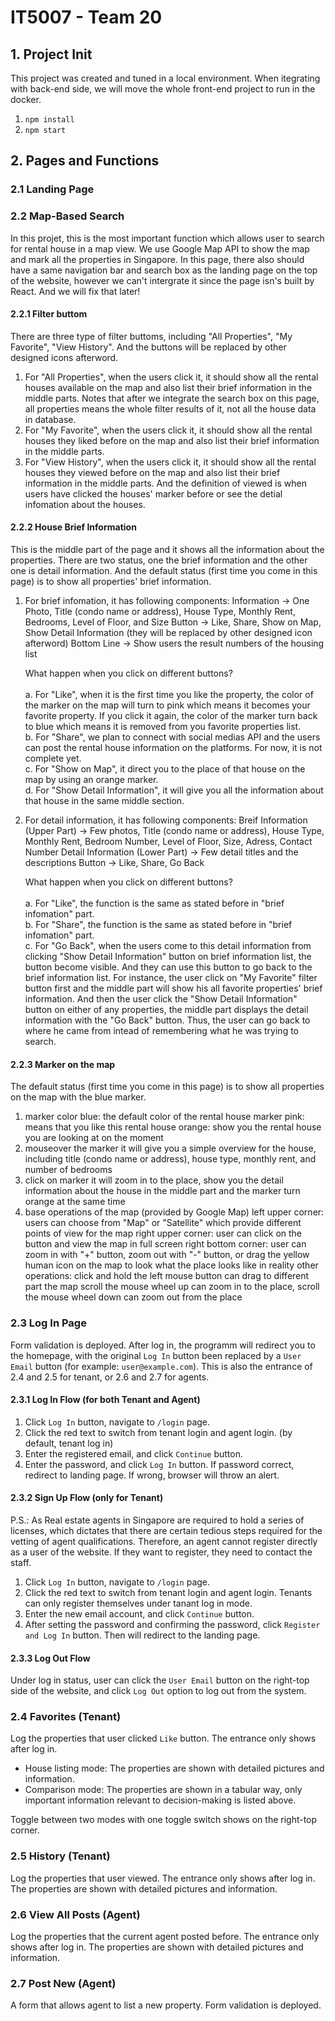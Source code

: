 # IT5007 - Team 20

## 1. Project Init
This project was created and tuned in a local environment. When itegrating with back-end side, we will move the whole front-end project to run in the docker.
1. `npm install`
2. `npm start`

## 2. Pages and Functions
### 2.1 Landing Page

### 2.2 Map-Based Search
In this projet, this is the most important function which allows user to search for rental house in a map view. We use Google Map API to show the map and mark all the properties in Singapore. In this page, there also should have a same navigation bar and search box as the landing page on the top of the website, however we can't intergrate it since the page isn's built by React. And we will fix that later!
#### 2.2.1 Filter buttom
There are three type of filter buttoms, including "All Properties", "My Favorite", "View History". And the buttons will be replaced by other designed icons afterword.
1. For "All Properties", when the users click it, it should show all the rental houses available on the map and also list their brief information in the middle parts. Notes that after we integrate the search box on this page, all properties means the whole filter results of it, not all the house data in database.
2. For "My Favorite", when the users click it, it should show all the rental houses they liked before on the map and also list their brief information in the middle parts.
3. For "View History", when the users click it, it should show all the rental houses they viewed before on the map and also list their brief information in the middle parts. And the definition of viewed is when users have clicked the houses' marker before or see the detial infomation about the houses.
#### 2.2.2 House Brief Information
This is the middle part of the page and it shows all the information about the properties. There are two status, one the brief information and the other one is detail information. And the default status (first time you come in this page) is to show all properties' brief information.
1. For brief infomation, it has following components:
   Information -> One Photo, Title (condo name or address), House Type, Monthly Rent, Bedrooms, Level of Floor, and Size
   Button -> Like, Share, Show on Map, Show Detail Information (they will be replaced by other designed icon afterword)
   Bottom Line -> Show users the result numbers of the housing list
   
   What happen when you click on different buttons?<br /><br />
   a. For "Like", when it is the first time you like the property, the color of the marker on the map will turn to pink which means it becomes your favorite property. If you click it again, the color of the marker turn back to blue which means it is removed from you favorite properties list.<br />
   b. For "Share", we plan to connect with social medias API and the users can post the rental house information on the platforms. For now, it is not complete yet.<br />
   c. For "Show on Map", it direct you to the place of that house on the map by using an orange marker.<br />
   d. For "Show Detail Information", it will give you all the information about that house in the same middle section.
3. For detail information, it has following components:
   Breif Information (Upper Part) -> Few photos, Title (condo name or address), House Type, Monthly Rent, Bedroom Number, Level of Floor, Size, Adress, Contact Number
   Detail Information (Lower Part) -> Few detail titles and the descriptions
   Button -> Like, Share, Go Back

   What happen when you click on different buttons?<br /><br />
   a. For "Like", the function is the same as stated before in "brief infomation" part.<br />
   b. For "Share", the function is the same as stated before in "brief infomation" part.<br />
   c. For "Go Back", when the users come to this detail information from clicking "Show Detail Information" button on brief information list, the button become visible. And they can use this button to go back to the brief information list. For instance, the user click on "My Favorite" filter button first and the middle part will show his all favorite properties' brief information. And then the user click the "Show Detail Information" button on either of any properties, the middle part displays the detail information with the "Go Back" button. Thus, the user can go back to where he came from intead of remembering what he was trying to search.
#### 2.2.3 Marker on the map
The default status (first time you come in this page) is to show all properties on the map with the blue marker.
1. marker color
   blue: the default color of the rental house marker
   pink: means that you like this rental house
   orange: show you the rental house you are looking at on the moment
2. mouseover the marker
   it will give you a simple overview for the house, including title (condo name or address), house type, monthly rent, and number of bedrooms
3. click on marker
   it will zoom in to the place, show you the detail information about the house in the middle part and the marker turn orange at the same time
4. base operations of the map (provided by Google Map)
   left upper corner: users can choose from "Map" or "Satellite" which provide different points of view for the map
   right upper corner: user can click on the button and view the map in full screen
   right bottom corner: user can zoom in with "+" button, zoom out with "-" button, or drag the yellow human icon on the map to look what the place looks like in reality
   other operations: click and hold the left mouse button can drag to different part the map
                     scroll the mouse wheel up can zoom in to the place, scroll the mouse wheel down can zoom out from the place

### 2.3 Log In Page
Form validation is deployed. After log in, the programm will redirect you to the homepage, with the original `Log In` button been replaced by a `User Email` button (for example: `user@example.com`). This is also the entrance of 2.4 and 2.5 for tenant, or 2.6 and 2.7 for agents. 
#### 2.3.1 Log In Flow (for both Tenant and Agent)
1. Click `Log In` button, navigate to `/login` page.
2. Click the red text to switch from tenant login and agent login. (by default, tenant log in)
3. Enter the registered email, and click `Continue` button.
4. Enter the password, and click `Log In` button. If password correct, redirect to landing page. If wrong, browser will throw an alert.

#### 2.3.2 Sign Up Flow (only for Tenant)
P.S.: As Real estate agents in Singapore are required to hold a series of licenses, which dictates that there are certain tedious steps required for the vetting of agent qualifications. Therefore, an agent cannot register directly as a user of the website. If they want to register, they need to contact the staff.
1. Click `Log In` button, navigate to `/login` page.
2. Click the red text to switch from tenant login and agent login. Tenants can only register themselves under tanant log in mode.
3. Enter the new email account, and click `Continue` button.
4. After setting the password and confirming the password, click `Register and Log In` button. Then will redirect to the landing page.

#### 2.3.3 Log Out Flow
Under log in status, user can click the `User Email` button on the right-top side of the website, and click `Log Out` option to log out from the system.

### 2.4 Favorites (Tenant)

Log the properties that user clicked `Like` button. The entrance only shows after log in.

- House listing mode: The properties are shown with detailed pictures and information.
- Comparison mode: The properties are shown in a tabular way, only important information relevant to decision-making is listed above.
  
Toggle between two modes with one toggle switch shows on the right-top corner.

### 2.5 History (Tenant)
Log the properties that user viewed. The entrance only shows after log in. The properties are shown with detailed pictures and information.

### 2.6 View All Posts (Agent)
Log the properties that the current agent posted before. The entrance only shows after log in. The properties are shown with detailed pictures and information.

### 2.7 Post New (Agent)
A form that allows agent to list a new property. Form validation is deployed. 
